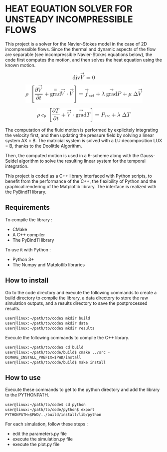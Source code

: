 # HEAT EQUATION SOLVER FOR UNSTEADY INCOMPRESSIBLE FLOWS

This project is a solver for the Navier-Stokes model in the case of 2D incompressible flows. Since the thermal and dynamic aspects of the flow are separable (see incompressible Navier-Stokes equations below), the code first computes the motion, and then solves the heat equation using the known motion.

<p align="center">
	<img src=eq_mass.png />
</p>

<p align="center">
	<img src=eq_momentum.png />
</p>

<p align="center">
	<img src=eq_energy.png />
</p>

The computation of the fluid motion is performed by explicitely integrating the velocity first, and then updating the pressure field by solving a linear system AX = B. The matricial system is solved with a LU decomposition LUX = B, thanks to the Doolittle Algorithm.

Then, the computed motion is used in a θ-scheme along with the Gauss-Seidel algorithm to solve the resulting linear system for the temporal integration.

This project is coded as a C++ library interfaced with Python scripts, to benefit from the performance of the C++, the flexibility of Python and the graphical rendering of the Matplotlib library. The interface is realized with the PyBind11 library.

## Requirements
To compile the library :
- CMake  
- A C++ compiler  
- The PyBind11 library  

To use it with Python :
- Python 3+  
- The Numpy and Matplotlib libraries  

## How to install
Go to the code directory and execute the following commands to create a build directory to compile the library, a data directory to store the raw simulation outputs, and a results directory to save the postprocessed results.
```console
user@linux:~/path/to/code$ mkdir build  
user@linux:~/path/to/code$ mkdir data  
user@linux:~/path/to/code$ mkdir results  
```

Execute the following commands to compile the C++ library.
```console
user@linux:~/path/to/code$ cd build  
user@linux:~/path/to/code/build$ cmake ../src -DCMAKE_INSTALL_PREFIX=$PWD/install    
user@linux:~/path/to/code/build$ make install    
```

## How to use
Execute these commands to get to the python directory and add the library to the PYTHONPATH.
```console
user@linux:~/path/to/code$ cd python
user@linux:~/path/to/code/python$ export PYTHONPATH=$PWD/../build/install/lib/python
```

For each simulation, follow these steps :
- edit the parameters.py file
- execute the simulation.py file
- execute the plot.py file
